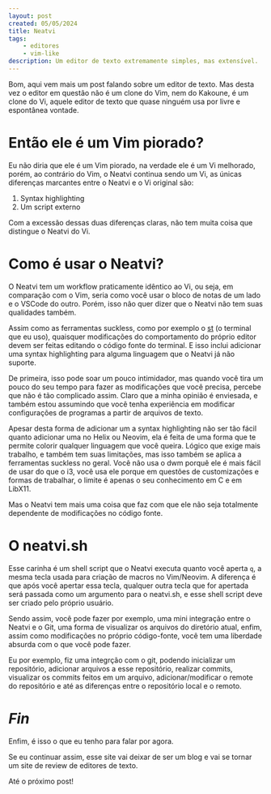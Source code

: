 ```yaml
---
layout: post
created: 05/05/2024
title: Neatvi
tags:
    - editores
    - vim-like
description: Um editor de texto extremamente simples, mas extensível.
---
```

<p>Bom, aqui vem mais um post falando sobre um editor de texto. Mas desta vez o
editor em questão não é um clone do Vim, nem do Kakoune, é um clone do Vi,
aquele editor de texto que quase ninguém usa por livre e espontânea vontade.</p>
<h1>Então ele é um Vim piorado?</h1>
<p>Eu não diria que ele é um Vim piorado, na verdade ele é um Vi melhorado, porém,
ao contrário do Vim, o Neatvi continua sendo um Vi, as únicas diferenças
marcantes entre o Neatvi e o Vi original são:</p>
<ol>
<li>Syntax highlighting</li>
<li>Um script externo</li>
</ol>
<p>Com a excessão dessas duas diferenças claras, não tem muita coisa que distingue
o Neatvi do Vi.</p>
<h1>Como é usar o Neatvi?</h1>
<p>O Neatvi tem um workflow praticamente idêntico ao Vi, ou seja, em comparação
com o Vim, seria como você usar o bloco de notas de um lado e o VSCode do
outro. Porém, isso não quer dizer que o Neatvi não tem suas qualidades também.</p>
<p>Assim como as ferramentas suckless, como por exemplo o
<a href="http://st.suckless.org">st</a> (o terminal que eu uso), quaisquer modificações do
comportamento do próprio editor devem ser feitas editando o código fonte do
terminal. E isso inclui adicionar uma syntax highlighting para alguma linguagem
que o Neatvi já não suporte.</p>
<p>De primeira, isso pode soar um pouco intimidador, mas quando você tira um pouco
do seu tempo para fazer as modificações que você precisa, percebe que não é tão
complicado assim. Claro que a minha opinião é enviesada, e também estou
assumindo que você tenha experiência em modificar configurações de programas a
partir de arquivos de texto.</p>
<p>Apesar desta forma de adicionar um a syntax highlighting não ser tão fácil
quanto adicionar uma no Helix ou Neovim, ela é feita de uma forma que te
permite colorir qualquer linguagem que você queira. Lógico que exige mais
trabalho, e também tem suas limitações, mas isso também se aplica a ferramentas
suckless no geral. Você não usa o dwm porquê ele é mais fácil de usar do que o
i3, você usa ele porque em questões de customizações e formas de trabalhar, o
limite é apenas o seu conhecimento em C e em LibX11.</p>
<p>Mas o Neatvi tem mais uma coisa que faz com que ele não seja totalmente
dependente de modificações no código fonte.</p>
<h1>O neatvi.sh</h1>
<p>Esse carinha é um shell script que o Neatvi executa quanto você aperta <code>q</code>, a
mesma tecla usada para criação de macros no Vim/Neovim. A diferença é que após
você apertar essa tecla, qualquer outra tecla que for apertada será passada
como um argumento para o neatvi.sh, e esse shell script deve ser criado pelo
próprio usuário.</p>
<p>Sendo assim, você pode fazer por exemplo, uma mini integração entre o Neatvi e
o Git, uma forma de visualizar os arquivos do diretório atual, enfim, assim
como modificações no próprio código-fonte, você tem uma liberdade absurda com o
que você pode fazer.</p>
<p>Eu por exemplo, fiz uma integrção com o git, podendo inicializar um
repositório, adicionar arquivos a esse repositório, realizar commits,
visualizar os commits feitos em um arquivo, adicionar/modificar o remote do
repositório e até as diferenças entre o repositório local e o remoto.</p>
<h1><em>Fin</em></h1>
<p>Enfim, é isso o que eu tenho para falar por agora.</p>
<p>Se eu continuar assim, esse site vai deixar de ser um blog e vai se tornar um
site de review de editores de texto.</p>
<p>Até o próximo post!</p>
